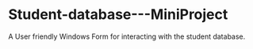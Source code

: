 # Student-database---MiniProject
A User friendly Windows Form for interacting with the student database.
